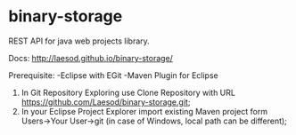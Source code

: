 binary-storage
==============

REST API for java web projects library.

Docs: http://laesod.github.io/binary-storage/

Prerequisite:
-Eclipse with EGit
-Maven Plugin for Eclipse

1. In Git Repository Exploring use Clone Repository with URL https://github.com/Laesod/binary-storage.git;
2. In your Eclipse Project Explorer import existing Maven project form Users->Your User->git (in case of Windows, local path can be different);
